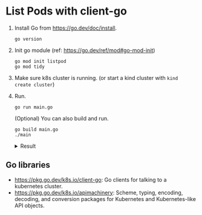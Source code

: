 # List Pods with client-go

1. Install Go from https://go.dev/doc/install.
    ```
    go version
    ```
1. Init go module (ref: https://go.dev/ref/mod#go-mod-init)

    ```
    go mod init listpod
    go mod tidy
    ```
1. Make sure k8s cluster is running. (or start a kind cluster with `kind create cluster`)
1. Run.
    ```
    go run main.go
    ```

    (Optional) You can also build and run.
    ```
    go build main.go
    ./main
    ```

    <details><summary>Result</summary>

    ```
    INDEX   NAMESPACE       NAME
    0       kube-system     coredns-64897985d-dgjpv
    1       kube-system     coredns-64897985d-l4qdf
    2       kube-system     etcd-kind-control-plane
    3       kube-system     kindnet-588g9
    4       kube-system     kube-apiserver-kind-control-plane
    5       kube-system     kube-controller-manager-kind-control-plane
    6       kube-system     kube-proxy-pzmnt
    7       kube-system     kube-scheduler-kind-control-plane
    8       local-path-storage      local-path-provisioner-5ddd94ff66-628dq
    ```

    </details>

## Go libraries
- https://pkg.go.dev/k8s.io/client-go: Go clients for talking to a kubernetes cluster.
- https://pkg.go.dev/k8s.io/apimachinery: Scheme, typing, encoding, decoding, and conversion packages for Kubernetes and Kubernetes-like API objects.
